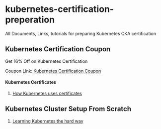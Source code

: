 # kubernetes-certification-preperation
All Documents, Links, tutorials for preparing Kubernetes CKA certification

## Kubernetes Certification Coupon

Get 16% Off on Kubernetes Certification

Coupon Link: [Kubernetes Certification Coupon](https://ecoursedeals.com/kubernetes-certification-cka-coupon-100-off-bundle/)

#### Kubernetes Certificates

1. [How Kubernetes uses certificates](https://www.youtube.com/watch?v=gXz4cq3PKdg)

## Kubernetes Cluster Setup From Scratch

1. [Learning Kubernetes the hard way](https://github.com/kelseyhightower/kubernetes-the-hard-way)
